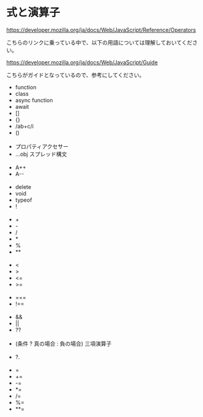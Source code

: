# 式と演算子

https://developer.mozilla.org/ja/docs/Web/JavaScript/Reference/Operators

こちらのリンクに乗っている中で、以下の用語については理解しておいてください。

https://developer.mozilla.org/ja/docs/Web/JavaScript/Guide

こちらがガイドとなっているので、参考にしてください。

- function
- class
- async function
- await 
- []
- {}
- /ab+c/i
- ()
<br><br>
- プロパティアクセサー
- ...obj スプレッド構文
<br><br>
- A++
- A--
<br><br>
- delete
- void
- typeof
- !
<br><br>
- \+
- \-
- /
- \*
- %
- **
<br><br>
- <
- \>
- <=
- \>=
<br><br>
- ===
- !==
<br><br>
- &&
- ||
- ??
<br><br>
- (条件 ? 真の場合 : 負の場合) 三項演算子
<br><br>
- ?.
<br><br>
- =
- +=
- -=
- *=
- /=
- %=
- **=
<br><br>
